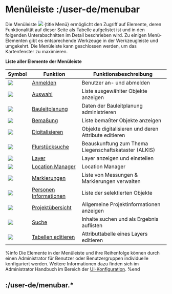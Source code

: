 # Menüleiste :/user-de/menubar

Die Menüleiste ![](baseline-menu-24px.svg) {title Menü} ermöglicht den Zugriff auf Elemente, deren Funktionalität auf dieser Seite als Tabelle aufgelistet ist und in den folgenden Unterabschnitten im Detail beschrieben wird. Zu einigen Menü-Elementen gibt es entsprechende Werkzeuge in der Werkzeugleiste und umgekehrt. Die Menüleiste kann geschlossen werden, um das Kartenfenster zu maximieren.

**Liste aller Elemente der Menüleiste** 

| Symbol                                | Funktion                   						| Funktionsbeschreibung                         	|
|---------------------------------------|-----------------------------------------------------------------------|-------------------------------------------------------|
| ![](baseline-person-24px.svg)		| [Anmelden](/user-de/menubar.anmelden)	 				| Benutzer an- und abmelden	 			|
| ![](gbd-icon-auswahl-01.svg)        	| [Auswahl](/user-de/menubar.auswahl)  					| Liste ausgewählter Objekte anzeigen    		|
| ![](bplan.svg)          		| [Bauleitplanung](/user-de/menubar.bauleitplanung)			| Daten der Bauleitplanung administrieren       	|
| ![](gbd-icon-bemassung-02.svg)      	| [Bemaßung](/user-de/menubar.bemassung)  				| Liste bemaßter Objekte anzeigen          		|
| ![](sharp-edit-24px.svg) 		| [Digitalisieren](/user-de/menubar.digitalisieren) 			| Objekte digitalisieren und deren Attribute editieren	|
| ![](gbd-icon-flurstuecksuche-01.svg) 	| [Flurstücksuche](/user-de/menubar.flurstuecksuche)			| Beauskunftung zum Thema Liegenschaftskataster (ALKIS)	|
| ![](baseline-layers-24px.svg)        	| [Layer](/user-de/menubar.layer)       				| Layer anzeigen und einstellen				|
| ![](directions_black_24px.svg)	| [Location Manager](/user-de/menubar.location-manager) 	 	| Location Manager        				|
| ![](gbd-icon-markieren-messen-01.svg)	| [Markierungen](/user-de/menubar.marking)    			| Liste von Messungen & Markierungen verwalten		|
| ![](person_search-24px.svg)     	| [Personen Informationen](/user-de/menubar.personen-information)	| Liste der selektierten Objekte    			|
| ![](gbd-icon-projectoverview.svg)    	| [Projektübersicht](/user-de/menubar.project-overview)		| Allgemeine Projektinformationen anzeigen		|
| ![](baseline-search-24px.svg)        	| [Suche](/user-de/menubar.suche)  					| Inhalte suchen und als Ergebnis auflisten		|
| ![](table_view_black_24px.svg)       	| [Tabellen editieren](/user-de/menubar.tabellen)	 		| Attributtabelle eines Layers editieren   		|

%info
	Die Elemente in der Menüleiste und ihre Reihenfolge können durch einen Administrator für Benutzer oder Benutzergruppen individuelle konfiguriert werden. Weitere Informationen dazu finden sich im Administrator Handbuch im Bereich der [UI-Konfiguration](/doc/8.0/admin-de/config/client/index.html#ui-konfiguration).
%end

## :/user-de/menubar.*

